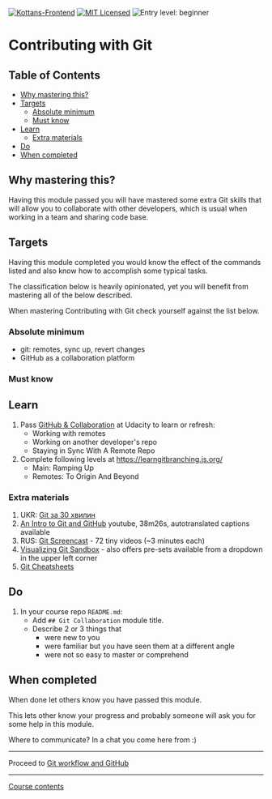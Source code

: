 [![Kottans-Frontend][badge-kottans]][kottans-git]
[![MIT Licensed][badge-mit]][license]
![Entry level: beginner][badge-beginner]

# Contributing with Git

<!-- START doctoc generated TOC please keep comment here to allow auto update -->
<!-- DON'T EDIT THIS SECTION, INSTEAD RE-RUN doctoc TO UPDATE -->
## Table of Contents

- [Why mastering this?](#why-mastering-this)
- [Targets](#targets)
  - [Absolute minimum](#absolute-minimum)
  - [Must know](#must-know)
- [Learn](#learn)
  - [Extra materials](#extra-materials)
- [Do](#do)
- [When completed](#when-completed)

<!-- END doctoc generated TOC please keep comment here to allow auto update -->
<!-- generated with [DocToc](https://github.com/thlorenz/doctoc) -->

## Why mastering this?

Having this module passed you will have mastered some extra
Git skills that will allow you to collaborate with other
developers, which is usual when working in a team and
sharing code base.

## Targets

Having this module completed you would know
the effect of the commands listed and
also know how to accomplish some typical tasks.

The classification below is heavily opinionated, yet
you will benefit from mastering all of the below described.

When mastering Contributing with Git check yourself against
the list below.

### Absolute minimum

- git: remotes, sync up, revert changes
- GitHub as a collaboration platform

### Must know

## Learn

1. Pass [GitHub & Collaboration](https://classroom.udacity.com/courses/ud456)
   at Udacity to learn or refresh:
   - Working with remotes
   - Working on another developer's repo
   - Staying in Sync With A Remote Repo
1. Complete following levels at https://learngitbranching.js.org/
   - Main: Ramping Up
   - Remotes: To Origin And Beyond

### Extra materials

1. UKR: [Git за 30 хвилин](https://codeguida.com/post/453)
1. [An Intro to Git and GitHub](https://www.youtube.com/watch?v=MJUJ4wbFm_A)
   youtube, 38m26s, autotranslated captions available
1. RUS: [Git Screencast](https://learn.javascript.ru/screencast/git) -
   72 tiny videos (~3 minutes each)
1. [Visualizing Git Sandbox](http://git-school.github.io/visualizing-git/) -
   also offers pre-sets available from a dropdown in the upper left corner
1. [Git Cheatsheets](https://services.github.com/on-demand/resources/cheatsheets/)

## Do

1. In your course repo `README.md`:
   - Add `## Git Collaboration` module title.
   - Describe 2 or 3 things that
     * were new to you
     * were familiar but you have seen them at a different angle
     * were not so easy to master or comprehend     

## When completed

When done let others know you have passed this module.

This lets other know your progress and probably someone
will ask you for some help in this module.

Where to communicate? In a chat you come here from :)

---

Proceed to [Git workflow and GitHub](./git-workflow-github.md)

---

[Course contents](../README.md)

[badge-kottans]: https://img.shields.io/badge/%3D(%5E.%5E)%3D-git-yellow.svg
[kottans-git]: https://github.com/kottans/git-course

[badge-mit]: https://img.shields.io/badge/License-MIT-blue.svg
[license]: https://github.com/kottans/git-course/blob/master/LICENSE.md

[badge-beginner]: https://img.shields.io/badge/Entry%20level-beginner-brightgreen.svg
